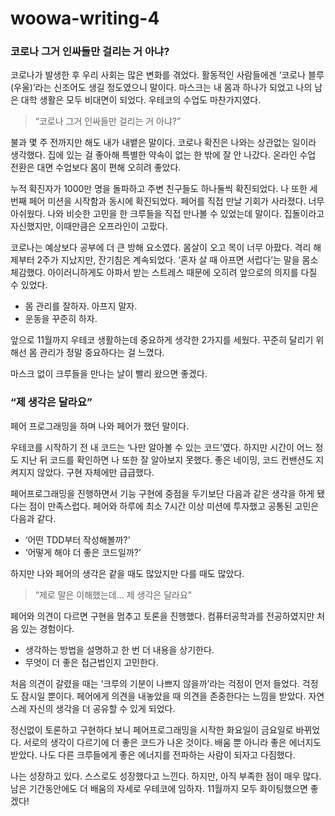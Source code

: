 # woowa-writing-4

### 코로나 그거 인싸들만 걸리는 거 아냐?

코로나가 발생한 후 우리 사회는 많은 변화를 겪었다. 활동적인 사람들에겐 ‘코로나 블루(우울)’라는 신조어도 생길 정도였으니 말이다. 마스크는 내 몸과 하나가 되었고 나의 남은 대학 생활은 모두 비대면이 되었다. 우테코의 수업도 마찬가지였다.

> “코로나 그거 인싸들만 걸리는 거 아냐?”

불과 몇 주 전까지만 해도 내가 내뱉은 말이다. 코로나 확진은 나와는 상관없는 일이라 생각했다. 집에 있는 걸 좋아해 특별한 약속이 없는 한 밖에 잘 안 나갔다. 온라인 수업 전환은 대면 수업보다 몸이 편해 오히려 좋았다.

누적 확진자가 1000만 명을 돌파하고 주변 친구들도 하나둘씩 확진되었다. 나 또한 세 번째 페어 미션을 시작함과 동시에 확진되었다. 페어를 직접 만날 기회가 사라졌다. 너무 아쉬웠다. 나와 비슷한 고민을 한 크루들을 직접 만나볼 수 있었는데 말이다. 집돌이라고 자신했지만, 이때만큼은 오프라인이 고팠다.

코로나는 예상보다 공부에 더 큰 방해 요소였다. 몸살이 오고 목이 너무 아팠다. 격리 해제부터 2주가 지났지만, 잔기침은 계속되었다. ‘혼자 살 때 아프면 서럽다’는 말을 몸소 체감했다. 아이러니하게도 아파서 받는 스트레스 때문에 오히려 앞으로의 의지를 다질 수 있었다.

- 몸 관리를 잘하자. 아프지 말자.
- 운동을 꾸준히 하자.

앞으로 11월까지 우테코 생활하는데 중요하게 생각한 2가지를 세웠다. 꾸준히 달리기 위해선 몸 관리가 정말 중요하다는 걸 느꼈다.

마스크 없이 크루들을 만나는 날이 빨리 왔으면 좋겠다.

### “제 생각은 달라요”

페어 프로그래밍을 하며 나와 페어가 했던 말이다.

우테코를 시작하기 전 내 코드는 ‘나만 알아볼 수 있는 코드’였다. 하지만 시간이 어느 정도 지난 뒤 코드를 확인하면 나 또한 잘 알아보지 못했다. 좋은 네이밍, 코드 컨밴션도 지켜지지 않았다. 구현 자체에만 급급했다.

페어프로그래밍을 진행하면서 기능 구현에 중점을 두기보단 다음과 같은 생각을 하게 됐다는 점이 만족스럽다. 페어와 하루에 최소 7시간 이상 미션에 투자했고 공통된 고민은 다음과 같다.

- ‘어떤 TDD부터 작성해볼까?’
- ‘어떻게 해야 더 좋은 코드일까?’

하지만 나와 페어의 생각은 같을 때도 많았지만 다를 때도 많았다.

> “제로 말은 이해했는데... 제 생각은 달라요”

페어와 의견이 다르면 구현을 멈추고 토론을 진행했다. 컴퓨터공학과를 전공하였지만 처음 있는 경험이다.

- 생각하는 방법을 설명하고 한 번 더 내용을 상기한다.
- 무엇이 더 좋은 접근법인지 고민한다.

처음 의견이 갈렸을 때는 ‘크루의 기분이 나쁘지 않을까’라는 걱정이 먼저 들었다. 걱정도 잠시일 뿐이다. 페어에게 의견을 내놓았을 때 의견을 존중한다는 느낌을 받았다. 자연스레 자신의 생각을 더 공유할 수 있게 되었다.

정신없이 토론하고 구현하다 보니 페어프로그래밍을 시작한 화요일이 금요일로 바뀌었다. 서로의 생각이 다르기에 더 좋은 코드가 나온 것이다. 배움 뿐 아니라 좋은 에너지도 받았다. 나도 다른 크루들에게 좋은 에너지를 전파하는 사람이 되자고 다짐했다.

나는 성장하고 있다. 스스로도 성장했다고 느낀다. 하지만, 아직 부족한 점이 매우 많다. 남은 기간동안에도 더 배움의 자세로 우테코에 임하자. 11월까지 모두 화이팅했으면 좋겠다!
